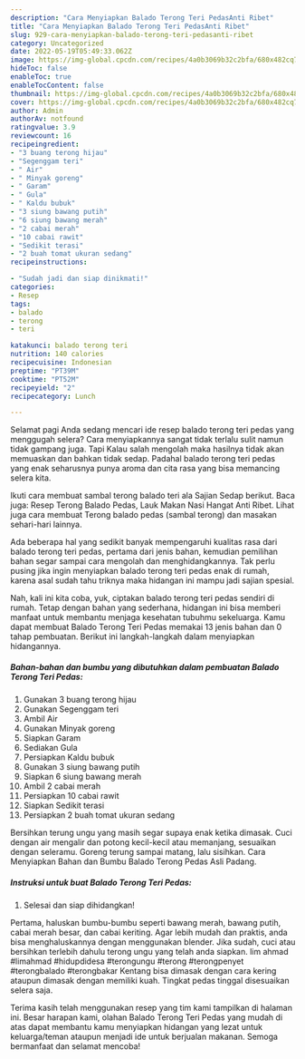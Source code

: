 ```yaml
---
description: "Cara Menyiapkan Balado Terong Teri PedasAnti Ribet"
title: "Cara Menyiapkan Balado Terong Teri PedasAnti Ribet"
slug: 929-cara-menyiapkan-balado-terong-teri-pedasanti-ribet
category: Uncategorized
date: 2022-05-19T05:49:33.062Z
image: https://img-global.cpcdn.com/recipes/4a0b3069b32c2bfa/680x482cq70/balado-terong-teri-pedas-foto-resep-utama.jpg
hideToc: false
enableToc: true
enableTocContent: false
thumbnail: https://img-global.cpcdn.com/recipes/4a0b3069b32c2bfa/680x482cq70/balado-terong-teri-pedas-foto-resep-utama.jpg
cover: https://img-global.cpcdn.com/recipes/4a0b3069b32c2bfa/680x482cq70/balado-terong-teri-pedas-foto-resep-utama.jpg
author: Admin
authorAv: notfound
ratingvalue: 3.9
reviewcount: 16
recipeingredient:
- "3 buang terong hijau"
- "Segenggam teri"
- " Air"
- " Minyak goreng"
- " Garam"
- " Gula"
- " Kaldu bubuk"
- "3 siung bawang putih"
- "6 siung bawang merah"
- "2 cabai merah"
- "10 cabai rawit"
- "Sedikit terasi"
- "2 buah tomat ukuran sedang"
recipeinstructions:

- "Sudah jadi dan siap dinikmati!"
categories:
- Resep
tags:
- balado
- terong
- teri

katakunci: balado terong teri 
nutrition: 140 calories
recipecuisine: Indonesian
preptime: "PT39M"
cooktime: "PT52M"
recipeyield: "2"
recipecategory: Lunch

---
```



Selamat pagi Anda sedang mencari ide resep balado terong teri pedas yang menggugah selera? Cara menyiapkannya sangat tidak terlalu sulit namun tidak gampang juga. Tapi Kalau salah mengolah maka hasilnya tidak akan memuaskan dan bahkan tidak sedap. Padahal balado terong teri pedas yang enak seharusnya punya aroma dan cita rasa yang bisa memancing selera kita.


Ikuti cara membuat sambal terong balado teri ala Sajian Sedap berikut. Baca juga: Resep Terong Balado Pedas, Lauk Makan Nasi Hangat Anti Ribet. Lihat juga cara membuat Terong balado pedas (sambal terong) dan masakan sehari-hari lainnya.

Ada beberapa hal yang sedikit banyak mempengaruhi kualitas rasa dari balado terong teri pedas, pertama dari jenis bahan, kemudian pemilihan bahan segar sampai cara mengolah dan menghidangkannya. Tak perlu pusing jika ingin menyiapkan balado terong teri pedas enak di rumah, karena asal sudah tahu triknya maka hidangan ini mampu jadi sajian spesial.


Nah, kali ini kita coba, yuk, ciptakan balado terong teri pedas sendiri di rumah. Tetap dengan bahan yang sederhana, hidangan ini bisa memberi manfaat untuk membantu menjaga kesehatan tubuhmu sekeluarga. Kamu dapat membuat Balado Terong Teri Pedas memakai 13 jenis bahan dan 0 tahap pembuatan. Berikut ini langkah-langkah dalam menyiapkan hidangannya.

<!--inarticleads1-->

##### Bahan-bahan dan bumbu yang dibutuhkan dalam pembuatan Balado Terong Teri Pedas:

1. Gunakan 3 buang terong hijau
1. Gunakan Segenggam teri
1. Ambil  Air
1. Gunakan  Minyak goreng
1. Siapkan  Garam
1. Sediakan  Gula
1. Persiapkan  Kaldu bubuk
1. Gunakan 3 siung bawang putih
1. Siapkan 6 siung bawang merah
1. Ambil 2 cabai merah
1. Persiapkan 10 cabai rawit
1. Siapkan Sedikit terasi
1. Persiapkan 2 buah tomat ukuran sedang


Bersihkan terung ungu yang masih segar supaya enak ketika dimasak. Cuci dengan air mengalir dan potong kecil-kecil atau memanjang, sesuaikan dengan seleramu. Goreng terung sampai matang, lalu sisihkan. Cara Menyiapkan Bahan dan Bumbu Balado Terong Pedas Asli Padang. 

<!--inarticleads2-->

##### Instruksi untuk buat Balado Terong Teri Pedas:


1. Selesai dan siap dihidangkan!

Pertama, haluskan bumbu-bumbu seperti bawang merah, bawang putih, cabai merah besar, dan cabai keriting. Agar lebih mudah dan praktis, anda bisa menghaluskannya dengan menggunakan blender. Jika sudah, cuci atau bersihkan terlebih dahulu terong ungu yang telah anda siapkan. lim ahmad #limahmad #hidupdidesa #terongungu #terong #terongpenyet #terongbalado #terongbakar Kentang bisa dimasak dengan cara kering ataupun dimasak dengan memiliki kuah. Tingkat pedas tinggal disesuaikan selera saja. 

Terima kasih telah menggunakan resep yang tim kami tampilkan di halaman ini. Besar harapan kami, olahan Balado Terong Teri Pedas yang mudah di atas dapat membantu kamu menyiapkan hidangan yang lezat untuk keluarga/teman ataupun menjadi ide untuk berjualan makanan. Semoga bermanfaat dan selamat mencoba!
